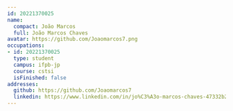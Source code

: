 ```yaml
---
id: 20221370025
name:
  compact: João Marcos
  full: João Marcos Chaves
avatar: https://github.com/Joaomarcos7.png
occupations:
- id: 20221370025
  type: student
  campus: ifpb-jp
  course: cstsi
  isFinished: false
addresses:
  github: https://github.com/Joaomarcos7
  linkedin: https://www.linkedin.com/in/jo%C3%A3o-marcos-chaves-47332b238/
---
```

